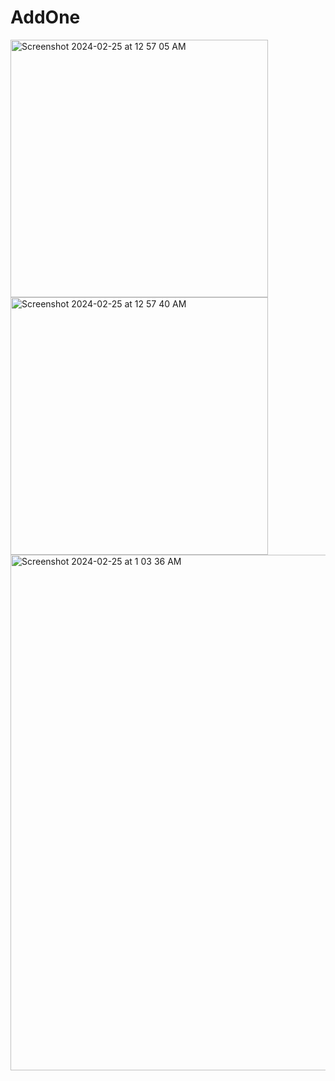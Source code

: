 # AddOne

<img width="412" alt="Screenshot 2024-02-25 at 12 57 05 AM" src="https://github.com/smkilaru213/AddOne/assets/160697161/64cf9ae9-2383-4da6-9123-59fcb36bf20f">
<img width="412" alt="Screenshot 2024-02-25 at 12 57 40 AM" src="https://github.com/smkilaru213/AddOne/assets/160697161/b574c606-5deb-4660-8e0e-1b2303f2bbef">
<img width="825" alt="Screenshot 2024-02-25 at 1 03 36 AM" src="https://github.com/smkilaru213/AddOne/assets/160697161/2da9c0cb-9965-412b-9527-c13251733e0c">
